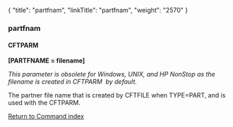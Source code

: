 {
    "title": "partfnam",
    "linkTitle": "partfnam",
    "weight": "2570"
}<span id="partfnam"></span>

### partfnam

#### CFTPARM

****[PARTFNAME = filename]****

*This parameter is obsolete for Windows, UNIX, and HP NonStop as the filename is created in CFTPARM  by default.*

The partner file name that is created by CFTFILE when TYPE=PART, and
is used with the CFTPARM.

[Return to Command index](../../)
